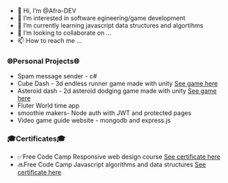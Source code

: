 - 👋 Hi, I’m @Afro-DEV
- 👀 I’m interested in software egineering/game development
- 🌱 I’m currently learning  javascript data structures and algortihms
- 💞️ I’m looking to collaborate on ...
- 📫 How to reach me ...
<h3>🌐Personal Projects🌐</h3>
<ul> 
  <li>Spam message sender - c#</li>
  <li>Cube Dash - 3d endless runner game made with unity <a href="https://play.google.com/store/apps/details?id=com.AfroDEV.CubeDash">See game here</a></li>
  <li>Asteroid dash - 2d asteroid dodging game made with unity  <a href="https://play.google.com/store/apps/details?id=com.AfroDEV.AsteroidRush">See game here</a></li>
  <li>Fluter World time app</li>
  <li> smoothie makers- Node auth with JWT and protected pages</li>
  <li>Video game guide website - mongodb and express.js</li>
  </ul>
<h3>🎓Certificates🎓</h3>
<ul> 
  <li> ✅Free Code Camp Responsive web design course <a href="https://www.freecodecamp.org/certification/fcc8ce8df7b-3cd1-483a-81d0-b2e7d0188526/responsive-web-design">See certificate here</a> </li> 
  <li> 🔜Free Code Camp Javascript algorithms and data structures <a href="">See certificate here</a> </li> 
</ul>
<!---
Afro-DEV/Afro-DEV is a ✨ special ✨ repository because its `README.md` (this file) appears on your GitHub profile.
You can click the Preview link to take a look at your changes.
--->
